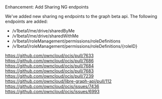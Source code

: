 Enhancement: Add Sharing NG endpoints

We've added new sharing ng endpoints to the graph beta api.
The following endpoints are added:

* /v1beta1/me/drive/sharedByMe
* /v1beta1/me/drive/sharedWithMe
* /v1beta1/roleManagement/permissions/roleDefinitions
* /v1beta1/roleManagement/permissions/roleDefinitions/{roleID}

https://github.com/owncloud/ocis/pull/7633
https://github.com/owncloud/ocis/pull/7686
https://github.com/owncloud/ocis/pull/7684
https://github.com/owncloud/ocis/pull/7683
https://github.com/owncloud/ocis/pull/7239
https://github.com/owncloud/libre-graph-api/pull/112
https://github.com/owncloud/ocis/issues/7436
https://github.com/owncloud/ocis/issues/6993
